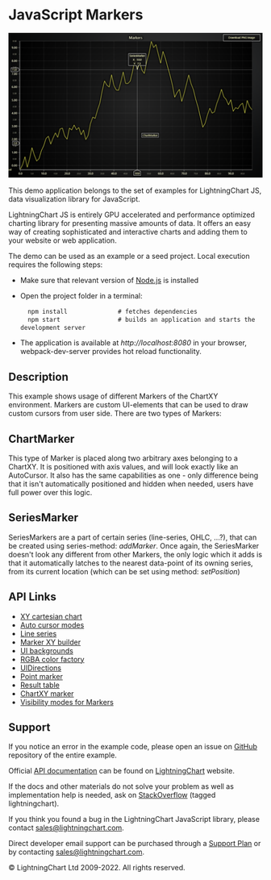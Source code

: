 # JavaScript Markers

![JavaScript Markers](markers-darkGold.png)

This demo application belongs to the set of examples for LightningChart JS, data visualization library for JavaScript.

LightningChart JS is entirely GPU accelerated and performance optimized charting library for presenting massive amounts of data. It offers an easy way of creating sophisticated and interactive charts and adding them to your website or web application.

The demo can be used as an example or a seed project. Local execution requires the following steps:

-   Make sure that relevant version of [Node.js](https://nodejs.org/en/download/) is installed
-   Open the project folder in a terminal:

          npm install              # fetches dependencies
          npm start                # builds an application and starts the development server

-   The application is available at _http://localhost:8080_ in your browser, webpack-dev-server provides hot reload functionality.


## Description

This example shows usage of different Markers of the ChartXY environment.
Markers are custom UI-elements that can be used to draw custom cursors from user side. There are two types of Markers:

## ChartMarker

This type of Marker is placed along two arbitrary axes belonging to a ChartXY. It is positioned with axis values, and will look exactly like an AutoCursor. It also has the same capabilities as one - only difference being that it isn't automatically positioned and hidden when needed, users have full power over this logic.

## SeriesMarker

SeriesMarkers are a part of certain series (line-series, OHLC, ...?), that can be created using series-method: _addMarker_. Once again, the SeriesMarker doesn't look any different from other Markers, the only logic which it adds is that it automatically latches to the nearest data-point of its owning series, from its current location (which can be set using method: _setPosition_)


## API Links

* [XY cartesian chart]
* [Auto cursor modes]
* [Line series]
* [Marker XY builder]
* [UI backgrounds]
* [RGBA color factory]
* [UIDirections]
* [Point marker]
* [Result table]
* [ChartXY marker]
* [Visibility modes for Markers]


## Support

If you notice an error in the example code, please open an issue on [GitHub][0] repository of the entire example.

Official [API documentation][1] can be found on [LightningChart][2] website.

If the docs and other materials do not solve your problem as well as implementation help is needed, ask on [StackOverflow][3] (tagged lightningchart).

If you think you found a bug in the LightningChart JavaScript library, please contact sales@lightningchart.com.

Direct developer email support can be purchased through a [Support Plan][4] or by contacting sales@lightningchart.com.

[0]: https://github.com/Arction/
[1]: https://lightningchart.com/lightningchart-js-api-documentation/
[2]: https://lightningchart.com
[3]: https://stackoverflow.com/questions/tagged/lightningchart
[4]: https://lightningchart.com/support-services/

© LightningChart Ltd 2009-2022. All rights reserved.


[XY cartesian chart]: https://lightningchart.com/js-charts/api-documentation/v6.1.0/classes/ChartXY.html
[Auto cursor modes]: https://lightningchart.com/js-charts/api-documentation/v6.1.0/enums/AutoCursorModes.html
[Line series]: https://lightningchart.com/js-charts/api-documentation/v6.1.0/classes/LineSeries.html
[Marker XY builder]: https://lightningchart.com/js-charts/api-documentation/v6.1.0/variables/MarkerBuilders.html
[UI backgrounds]: https://lightningchart.com/js-charts/api-documentation/v6.1.0/variables/UIBackgrounds.html
[RGBA color factory]: https://lightningchart.com/js-charts/api-documentation/v6.1.0/functions/ColorRGBA.html
[UIDirections]: https://lightningchart.com/js-charts/api-documentation/v6.1.0/enums/UIDirections.html
[Point marker]: https://lightningchart.com/js-charts/api-documentation/v6.1.0/interfaces/PointMarker.html
[Result table]: https://lightningchart.com/js-charts/api-documentation/v6.1.0/interfaces/ResultTable.html
[ChartXY marker]: https://lightningchart.com/js-charts/api-documentation/v6.1.0/classes/ChartMarkerXY.html
[Visibility modes for Markers]: https://lightningchart.com/js-charts/api-documentation/v6.1.0/enums/UIVisibilityModes.html

